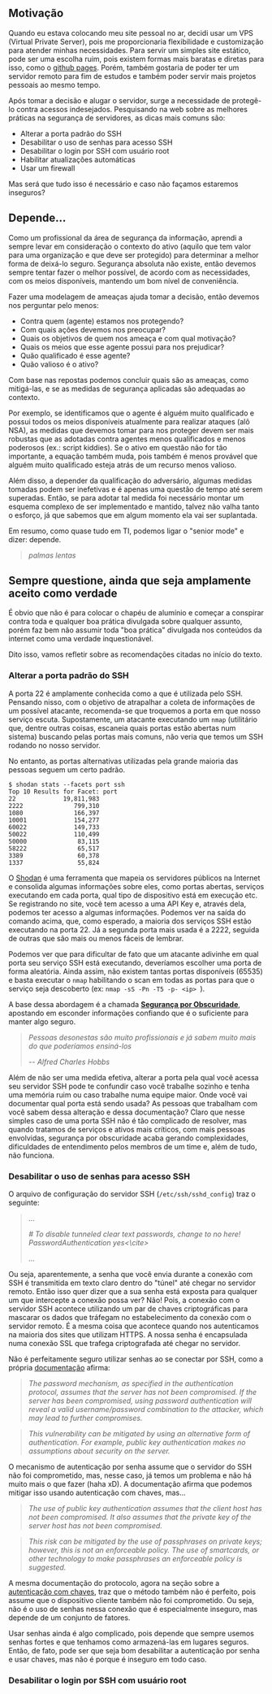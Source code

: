 ## Motivação

Quando eu estava colocando meu site pessoal no ar, decidi usar um VPS (Virtual Private Server), pois me proporcionaria flexibilidade e customização para atender minhas necessidades. Para servir um simples site estático, pode ser uma escolha ruim, pois existem formas mais baratas e diretas para isso, como o [github pages](https://pages.github.com/). Porém, também gostaria de poder ter um servidor remoto para fim de estudos e também poder servir mais projetos pessoais ao mesmo tempo.

Após tomar a decisão e alugar o servidor, surge a necessidade de protegê-lo contra acessos indesejados. Pesquisando na web sobre as melhores práticas na segurança de servidores, as dicas mais comuns são:

* Alterar a porta padrão do SSH
* Desabilitar o uso de senhas para acesso SSH
* Desabilitar o login por SSH com usuário root
* Habilitar atualizações automáticas
* Usar um firewall

Mas será que tudo isso é necessário e caso não façamos estaremos inseguros?

## Depende...

Como um profissional da área de segurança da informação, aprendi a sempre levar em consideração o contexto do ativo (aquilo que tem valor para uma organização e que deve ser protegido) para determinar a melhor forma de deixá-lo seguro. Segurança absoluta não existe, então devemos sempre tentar fazer o melhor possível, de acordo com as necessidades, com os meios disponíveis, mantendo um bom nível de conveniência.

Fazer uma modelagem de ameaças ajuda tomar a decisão, então devemos nos perguntar pelo menos:

* Contra quem (agente) estamos nos protegendo?
* Com quais ações devemos nos preocupar?
* Quais os objetivos de quem nos ameaça e com qual motivação?
* Quais os meios que esse agente possui para nos prejudicar?
* Quão qualificado é esse agente?
* Quão valioso é o ativo?

Com base nas repostas podemos concluir quais são as ameaças, como mitigá-las, e se as medidas de segurança aplicadas são adequadas ao contexto.

Por exemplo, se identificamos que o agente é alguém muito qualificado e possui todos os meios disponíveis atualmente para realizar ataques (alô NSA), as medidas que devemos tomar para nos proteger devem ser mais robustas que as adotadas contra agentes menos qualificados e menos poderosos (ex.: script kiddies). Se o ativo em questão não for tão importante, a equação também muda, pois também é menos provável que alguém muito qualificado esteja atrás de um recurso menos valioso.

Além disso, a depender da qualificação do adversário, algumas medidas tomadas podem ser inefetivas e é apenas uma questão de tempo até serem superadas. Então, se para adotar tal medida foi necessário montar um esquema complexo de ser implementado e mantido, talvez não valha tanto o esforço, já que sabemos que em algum momento ela vai ser suplantada.

Em resumo, como quase tudo em TI, podemos ligar o "senior mode" e dizer: depende. 

> <cite> palmas lentas </cite> 

## Sempre questione, ainda que seja amplamente aceito como verdade

É obvio que não é para colocar o chapéu de alumínio e começar a conspirar contra toda e qualquer boa prática divulgada sobre qualquer assunto, porém faz bem não assumir toda "boa prática" divulgada nos conteúdos da internet como uma verdade inquestionável.

Dito isso, vamos refletir sobre as recomendações citadas no início do texto.

### Alterar a porta padrão do SSH

A porta 22 é amplamente conhecida como a que é utilizada pelo SSH. Pensando nisso, com o objetivo de atrapalhar a coleta de informações de um possível atacante, recomenda-se que troquemos a porta em que nosso serviço escuta. Supostamente, um atacante executando um `nmap` (utilitário que, dentre outras coisas, escaneia quais portas estão abertas num sistema) buscando pelas portas mais comuns, não veria que temos um SSH rodando no nosso servidor.

No entanto, as portas alternativas utilizadas pela grande maioria das pessoas seguem um certo padrão.

```
$ shodan stats --facets port ssh
Top 10 Results for Facet: port
22             19,811,983
2222              799,310
1080              166,397
10001             154,277
60022             149,733
50022             110,499
50000              83,115
58222              65,517
3389               60,378
1337               55,824
```

O [Shodan](https://www.shodan.io/) é uma ferramenta que mapeia os servidores públicos na Internet e consolida algumas informações sobre eles, como portas abertas, serviços executando em cada porta, qual tipo de dispositivo está em execução etc. Se registrando no site, você tem acesso a uma API Key e, através dela, podemos ter acesso a algumas informações. Podemos ver na saída do comando acima, que, como esperado, a maioria dos serviços SSH estão executando na porta 22. Já a segunda porta mais usada é a 2222, seguida de outras que são mais ou menos fáceis de lembrar.

Podemos ver que para dificultar de fato que um atacante adivinhe em qual porta seu serviço SSH está executando, deveríamos escolher uma porta de forma aleatória. Ainda assim, não existem tantas portas disponíveis (65535) e basta executar o `nmap` habilitando o scan em todas as portas para que o serviço seja descoberto (ex: `nmap -sS -Pn -T5 -p- <ip> `).

A base dessa abordagem é a chamada [**Segurança por Obscuridade**](https://pt.wikipedia.org/wiki/Seguran%C3%A7a_por_obscurantismo), apostando em esconder informações confiando que é o suficiente para manter algo seguro. 

> <cite>Pessoas desonestas são muito profissionais e já sabem muito mais do que poderíamos ensiná-los</cite>
>
> -- <cite>Alfred Charles Hobbs</cite>

Além de não ser uma medida efetiva, alterar a porta pela qual você acessa seu servidor SSH pode te confundir caso você trabalhe sozinho e tenha uma memória ruim ou caso trabalhe numa equipe maior. Onde você vai documentar qual porta está sendo usada? As pessoas que trabalham com você sabem dessa alteração e dessa documentação? Claro que nesse simples caso de uma porta SSH não é tão complicado de resolver, mas quando tratamos de serviços e ativos mais críticos, com mais pessoas envolvidas, segurança por obscuridade acaba gerando complexidades, dificuldades de entendimento pelos membros de um time e, além de tudo, não funciona.

### Desabilitar o uso de senhas para acesso SSH

O arquivo de configuração do servidor SSH (`/etc/ssh/sshd_config`) traz o seguinte:

> <cite>...</cite>
>
> <cite>\# To disable tunneled clear text passwords, change to no here! </cite>
> <cite>PasswordAuthentication yes<\cite>
>
> <cite>...</cite>

Ou seja, aparentemente, a senha que você envia durante a conexão com SSH é transmitida em texto claro dentro do "túnel" até chegar no servidor remoto. Então isso quer dizer que a sua senha está exposta para qualquer um que intercepte a conexão possa ver? Não! Pois, a conexão com o servidor SSH acontece utilizando um par de chaves criptográficas para mascarar os dados que tráfegam no estabelecimento da conexão com o servidor remoto. É a mesma coisa que acontece quando nos autenticamos na maioria dos sites que utilizam HTTPS. A nossa senha é encapsulada numa conexão SSL que trafega criptografada até chegar no servidor.

Não é perfeitamente seguro utilizar senhas ao se conectar por SSH, como a própria [documentação](https://datatracker.ietf.org/doc/html/rfc4251#section-9.4.5) afirma:

>  <cite>The password mechanism, as specified in the authentication protocol, assumes that the server has not been compromised.  If the server has been compromised, using password authentication will reveal a valid username/password combination to the attacker, which may lead to further compromises. </cite>

>  <cite>This vulnerability can be mitigated by using an alternative form of authentication.  For example, public key authentication makes no assumptions about security on the server. </cite>

O mecanismo de autenticação por senha assume que o servidor do SSH não foi comprometido, mas, nesse caso, já temos um problema e não há muito mais o que fazer (haha xD). A documentação afirma que podemos mitigar isso usando autenticação com chaves, mas...

>  <cite>The use of public key authentication assumes that the client host has not been compromised.  It also assumes that the private key of the server host has not been compromised. </cite>

>  <cite>This risk can be mitigated by the use of passphrases on private keys; however, this is not an enforceable policy.  The use of smartcards, or other technology to make passphrases an enforceable policy is suggested.</cite>

A mesma documentação do protocolo, agora na seção sobre a [autenticação com chaves](https://datatracker.ietf.org/doc/html/rfc4251#section-9.4.4), traz que o método também não é perfeito, pois assume que o dispositivo cliente também não foi comprometido. Ou seja, não é o uso de senhas nessa conexão que é especialmente inseguro, mas depende de um conjunto de fatores.

Usar senhas ainda é algo complicado, pois depende que sempre usemos senhas fortes e que tenhamos como armazená-las em lugares seguros. Então, de fato, pode ser que seja bom desabilitar a autenticação por senha e usar chaves, mas não é porque é inseguro em todo caso.

### Desabilitar o login por SSH com usuário root


